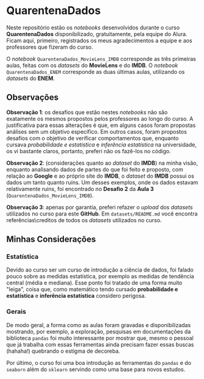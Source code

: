 # QuarentenaDados

Neste repositório estão os *notebooks* desenvolvidos durante o curso **QuarentenaDados** disponibilizado, gratuitamente, pela equipe do Alura. Ficam aqui, primeiro, registrados os meus agradecimentos a equipe e aos professores que fizeram do curso.

O *notebook* `QuarentenaDados_MovieLens_IMDB` corresponde as três primeiras aulas, feitas com os *datasets* do **MovieLens** e do **IMDB**. O *notebook* `QuarentenaDados_ENEM` corresponde as duas últimas aulas, utilizando os *datasets* do **ENEM**.

## Observações

**Observação 1**: os desafios que estão nestes *notebooks* não são exatamente os mesmos propostos pelos professores ao longo do curso. A justificativa para essas alterações é que, em alguns casos foram propostas análises sem um objetivo específico. Em outros casos, foram propostos desafios com o objetivo de verificar comportamentos que, enquanto cursava *probabilidade e estatística* e *inferência estatística* na universidade, os vi bastante claros, portanto, preferi não os fazê-los no código.

**Observação 2**: (considerações quanto ao *dataset* do **IMDB**) na minha visão, enquanto analisando dados de partes do que foi feito e proposto, com relação ao **Google** e ao próprio site do **IMDB**, o *dataset* do **IMDB** possui os dados um tanto quanto ruins. Um desses exemplos, onde os dados estavam relativamente ruins, foi encontrado no **Desafio 2** da **Aula 3** (`QuarentenaDados_MovieLens_IMDB`).

**Observação 3**: apenas por garantia, preferi refazer o *upload* dos *datasets* utilizados no curso para este **GitHub**. Em `datasets/README.md` você encontra referências\creditos de todos os *datasets* utilizados no curso.

## Minhas Considerações

### Estatística

Devido ao curso ser um curso de introdução a ciência de dados, foi falado pouco sobre as medidas estatística, por exemplo as medidas de tendência central (média e mediana). Esse ponto foi tratado de uma forma muito "leiga", coisa que, como matemático tendo cursado **probabilidade e estatística** e **inferência estatística** considero perigosa.

### Gerais

De modo geral, a forma como as aulas foram gravadas e disponibilizadas mostrando, por exemplo, a exploração, pesquisas em documentações da biblioteca `pandas` foi muito interessante por mostrar que, mesmo o pessoal que já trabalha com essas ferramentas ainda precisam fazer essas buscas (hahaha!) quebrando o estigma de decoreba.

Por último, o curso foi uma boa introdução as ferramentas do `pandas` e do `seaborn` além do `sklearn` servindo como uma base para novos estudos.
